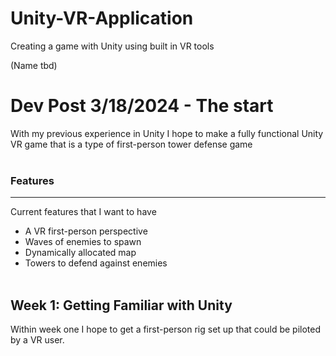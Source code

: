 # Unity-VR-Application
Creating a game with Unity using built in VR tools

(Name tbd)

# Dev Post 3/18/2024 - The start

With my previous experience in Unity I hope to make a fully functional Unity VR game that is a type of first-person tower defense game
<br> </br>
### Features
---
Current features that I want to have
- A VR first-person perspective 
- Waves of enemies to spawn 
- Dynamically allocated map
- Towers to defend against enemies
<br> </br>

## Week 1: Getting Familiar with Unity
Within week one I hope to get a first-person rig set up that could be piloted by a VR user. 

